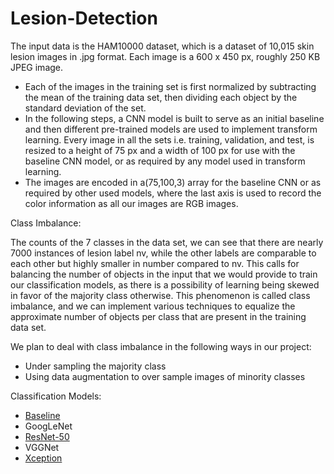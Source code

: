 # Lesion-Detection

The input data is the HAM10000 dataset, which is a dataset of 10,015 skin lesion images in .jpg format. Each image is a 600 x 450 px, roughly 250 KB JPEG image.

- Each of the images in the training set is first normalized by subtracting the mean of the training data set, then dividing each object by the standard deviation of the set.
- In the following steps, a CNN model is built to serve as an initial baseline and then different pre-trained models are used to implement transform learning. Every image in all the sets i.e. training, validation, and test, is resized to a height of 75 px and a width of 100 px for use with the baseline CNN model, or as required by any model used in transform learning.
- The images are encoded in a(75,100,3) array for the baseline CNN or as required by other used models, where the last axis is used to record the color information as all our images are RGB images.


Class Imbalance:

The counts of the 7 classes in the data set, we can see that there are nearly 7000 instances of lesion label nv, while the other labels are comparable to each other but highly smaller in number compared to nv. This calls for balancing the number of objects in the input that we would provide to train our classification models, as there is a possibility of learning being skewed in favor of the majority class otherwise. This phenomenon is called class imbalance, and we can implement various techniques to equalize the approximate number of objects per class that are present in the training data set.

We plan to deal with class imbalance in the following ways in our project:
- Under sampling the majority class
- Using data augmentation to over sample images of minority classes

Classification Models:

- [Baseline](https://github.com/EshwarCVS/Lesion-Detection/blob/master/baseline.ipynb)
- GoogLeNet
- [ResNet-50](https://github.com/EshwarCVS/Lesion-Detection/blob/master/ResNet50.ipynb)
- VGGNet
- [Xception](https://github.com/EshwarCVS/Lesion-Detection/blob/master/Xception.ipynb)
